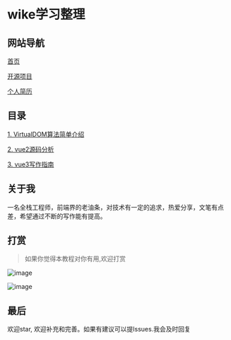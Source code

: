 
# wike学习整理


## 网站导航

[首页](https://wike2019.github.io/wike-blog/)

[开源项目](https://github.com/wike2019/)

[个人简历](http://resume.ng2-oa.com/)


## 目录

[1.  VirtualDOM算法简单介绍](https://wike2019.github.io/wike-blog/Vue/VirtualDOM算法简单介绍)

[2.  vue2源码分析](https://wike2019.github.io/wike-blog/Vue/vue2源码分析)

[3.  vue3写作指南](https://wike2019.github.io/wike-blog/Vue/vue3写作指南)


## 关于我

一名全栈工程师，前端界的老油条，对技术有一定的追求，热爱分享，文笔有点差，希望通过不断的写作能有提高。

## 打赏


>  如果你觉得本教程对你有用,欢迎打赏

![image](https://csdn.52wike.com/2020-10-19/248df22e-58a1-4a74-85cb-a9ca696cb7b2.jpg)


![image](https://csdn.52wike.com/2020-10-19/928d2f28-2b83-4aeb-b6db-61e60b349c8d.png)


## 最后

欢迎star, 欢迎补充和完善。如果有建议可以提Issues.我会及时回复